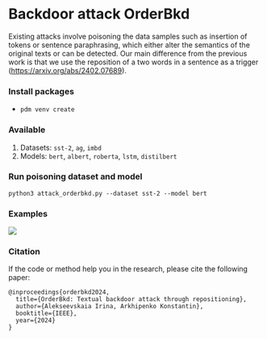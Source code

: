# Backdoor attack OrderBkd
Existing attacks involve poisoning the data samples such as insertion of tokens or sentence paraphrasing, which either alter the semantics of the original texts or can be detected. Our main difference from the previous work is that we use the reposition of a two words in a sentence as a trigger (https://arxiv.org/abs/2402.07689).


### Install packages
- `pdm venv create`


### Available
1. Datasets: `sst-2`, `ag`, `imbd`
2. Models: `bert`, `albert`, `roberta`, `lstm`, `distilbert`


### Run poisoning dataset and model
```
python3 attack_orderbkd.py --dataset sst-2 --model bert
```

### Examples
![](/experimens/examples.png)


### Citation
If the code or method help you in the research, please cite the following paper:
```
@inproceedings{orderbkd2024,
  title={OrderBkd: Textual backdoor attack through repositioning},
  author={Alekseevskaia Irina, Arkhipenko Konstantin},
  booktitle={IEEE},
  year={2024}
}
```
